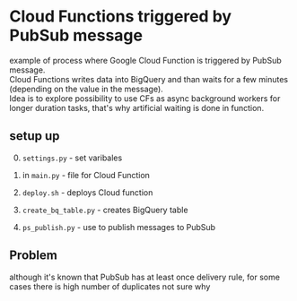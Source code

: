 # Cloud Functions triggered by PubSub message

example of process where Google Cloud Function is triggered by PubSub message.   
Cloud Functions writes data into BigQuery and than waits for a few minutes (depending on the value in the message).  
Idea is to explore possibility to use CFs as async background workers for longer duration tasks, that's why artificial 
waiting is done in function.

## setup up
0. `settings.py` - set varibales

1. in `main.py` - file for Cloud Function

2. `deploy.sh` - deploys Cloud function

3. `create_bq_table.py` - creates BigQuery table

4. `ps_publish.py` - use to publish messages to PubSub

## Problem
although it's known that PubSub has at least once delivery rule, for some cases there is high number of duplicates 
not sure why